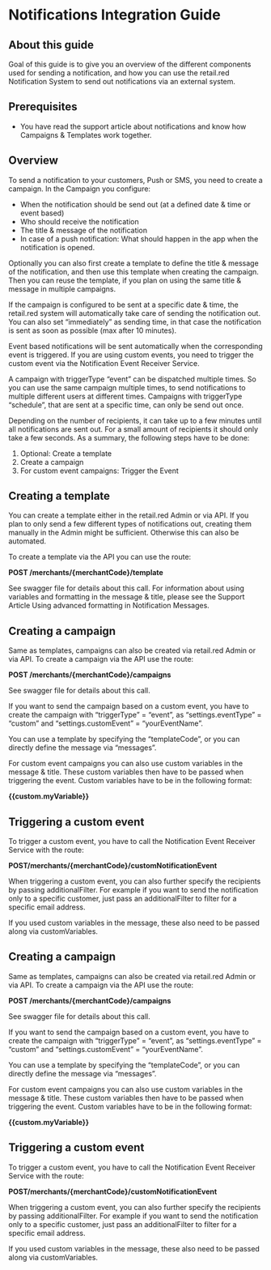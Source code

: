 # Notifications Integration Guide

## About this guide

Goal of this guide is to give you an overview of the different components used for sending a notification, and how you can use the retail.red Notification System to send out notifications via an external system.

## Prerequisites

- You have read the support article about notifications and know how Campaigns & Templates work together.

## Overview

To send a notification to your customers, Push or SMS, you need to create a campaign. In the Campaign you configure:

- When the notification should be send out (at a defined date & time or event based)
- Who should receive the notification
- The title & message of the notification
- In case of a push notification: What should happen in the app when the notification is opened.

Optionally you can also first create a template to define the title & message of the notification, and then use this template when creating the campaign. Then you can reuse the template, if you plan on using the same title & message in multiple campaigns.

If the campaign is configured to be sent at a specific date & time, the retail.red system will automatically take care of sending the notification out. You can also set “immediately” as sending time, in that case the notification is sent as soon as possible (max after 10 minutes).

Event based notifications will be sent automatically when the corresponding event is triggered. If you are using custom events, you need to trigger the custom event via the Notification Event Receiver Service.

A campaign with triggerType “event” can be dispatched multiple times. So you can use the same campaign multiple times, to send notifications to multiple different users at different times. Campaigns with triggerType “schedule”, that are sent at a specific time, can only be send out once.

Depending on the number of recipients, it can take up to a few minutes until all notifications are sent out. For a small amount of recipients it should only take a few seconds.
As a summary, the following steps have to be done:

1. Optional: Create a template
2. Create a campaign
3. For custom event campaigns: Trigger the Event

## Creating a template

You can create a template either in the retail.red Admin or via API. If you plan to only send a few different types of notifications out, creating them manually in the Admin might be sufficient. Otherwise this can also be automated.

To create a template via the API you can use the route:

**POST ​/merchants​/{merchantCode}​/template**

See swagger file for details about this call.
For information about using variables and formatting in the message & title, please see the Support Article Using advanced formatting in Notification Messages. <!-- TODO Link to article -->

## Creating a campaign

Same as templates, campaigns can also be created via retail.red Admin or via API.
To create a campaign via the API use the route:

**POST ​/merchants​/{merchantCode}​/campaigns**

See swagger file for details about this call.

If you want to send the campaign based on a custom event, you have to create the campaign with “triggerType” = “event”, as “settings.eventType” = “custom” and “settings.customEvent” = “yourEventName”.

You can use a template by specifying the “templateCode”, or you can directly define the message via “messages”.

For custom event campaigns you can also use custom variables in the message & title. These custom variables then have to be passed when triggering the event. Custom variables have to be in the following format:

**{{custom.myVariable}}**

## Triggering a custom event

To trigger a custom event, you have to call the Notification Event Receiver Service with the route:

**POST ​/merchants/{merchantCode}/customNotificationEvent**

When triggering a custom event, you can also further specify the recipients by passing additionalFilter. For example if you want to send the notification only to a specific customer, just pass an additionalFilter to filter for a specific email address.

If you used custom variables in the message, these also need to be passed along via customVariables.

## Creating a campaign

Same as templates, campaigns can also be created via retail.red Admin or via API.
To create a campaign via the API use the route:

**POST ​/merchants​/{merchantCode}​/campaigns**

See swagger file for details about this call.

If you want to send the campaign based on a custom event, you have to create the campaign with “triggerType” = “event”, as “settings.eventType” = “custom” and “settings.customEvent” = “yourEventName”.

You can use a template by specifying the “templateCode”, or you can directly define the message via “messages”.

For custom event campaigns you can also use custom variables in the message & title. These custom variables then have to be passed when triggering the event. Custom variables have to be in the following format:

**{{custom.myVariable}}**

## Triggering a custom event

To trigger a custom event, you have to call the Notification Event Receiver Service with the route:

**POST ​/merchants/{merchantCode}/customNotificationEvent**

When triggering a custom event, you can also further specify the recipients by passing additionalFilter. For example if you want to send the notification only to a specific customer, just pass an additionalFilter to filter for a specific email address.

If you used custom variables in the message, these also need to be passed along via customVariables.
